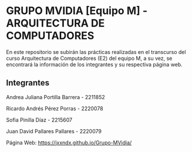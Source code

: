 # GRUPO MVIDIA [Equipo M] - ARQUITECTURA DE COMPUTADORES

En este repositorio se subirán las prácticas realizadas en el transcurso del curso Arquitectura de Computadores (E2) del equipo M, a su vez, se encontrará la información de los integrantes y su respectiva página web.

## Integrantes

Andrea Juliana Portilla Barrera - 2211852

Ricardo Andrés Pérez Porras - 2220078

Sofia Pinilla Díaz - 2215607

Juan David Pallares Pallares - 2220079

Página Web:
https://jxxndx.github.io/Grupo-MVidia/
